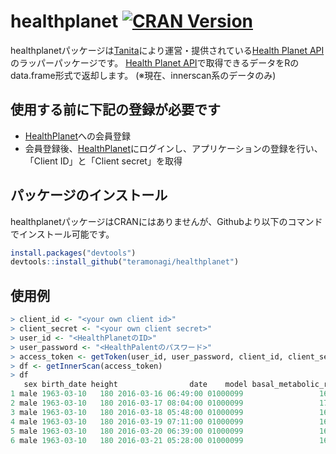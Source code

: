 # healthplanet [![CRAN Version](http://www.r-pkg.org/badges/version/healthplanet)](http://cran.rstudio.com/web/packages/healthplanet)

healthplanetパッケージは[Tanita](http://www.tanita.co.jp/)により運営・提供されている[Health Planet API](https://www.healthplanet.jp/apis/api.html)のラッパーパッケージです。
[Health Planet API](https://www.healthplanet.jp/apis/api.html)で取得できるデータをRのdata.frame形式で返却します。
(※現在、innerscan系のデータのみ)

## 使用する前に下記の登録が必要です
- [HealthPlanet](https://www.healthplanet.jp/)への会員登録
- 会員登録後、[HealthPlanet](https://www.healthplanet.jp/)にログインし、アプリケーションの登録を行い、「Client ID」と「Client secret」を取得

## パッケージのインストール

healthplanetパッケージはCRANにはありませんが、Githubより以下のコマンドでインストール可能です。
```R
install.packages("devtools")
devtools::install_github("teramonagi/healthplanet")
```

## 使用例
```R
> client_id <- "<your own client id>"
> client_secret <- "<your own client secret>"
> user_id <- "<HealthPlanetのID>"
> user_password <- "<HealthPalentのパスワード>"
> access_token <- getToken(user_id, user_password, client_id, client_secret)
> df <- getInnerScan(access_token)
> df
   sex birth_date height                date    model basal_metabolic_rate body_age body_fat bone_mass muscle_mass muscle_score visceral_fat_level weight
1 male 1963-03-10   180 2016-03-16 06:49:00 01000099                 1685       43     20.9       3.1       56.70            0                9.5  75.60
2 male 1963-03-10   180 2016-03-17 08:04:00 01000099                 1705       44     21.4       3.1       57.30            0               10.0  76.85
3 male 1963-03-10   180 2016-03-18 05:48:00 01000099                 1677       44     21.2       3.1       56.45            0                9.5  75.55
4 male 1963-03-10   180 2016-03-19 07:11:00 01000099                 1667       44     21.2       3.1       56.15            0                9.5  75.15
5 male 1963-03-10   180 2016-03-20 06:39:00 01000099                 1687       43     20.5       3.1       56.80            0                9.5  75.35
6 male 1963-03-10   180 2016-03-21 05:28:00 01000099                 1675       43     20.7       3.1       56.40            0                9.5  75.00
```
